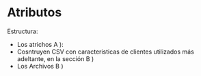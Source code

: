 # Atributos
Estructura:
  - Los atrichos A ):
  -   Cosntruyen CSV con caracteristicas de clientes utilizados más adeltante, en la sección B )
  - Los Archivos B )
